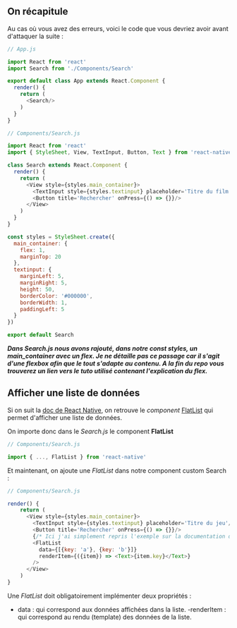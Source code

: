 ## On récapitule
Au cas où vous avez des erreurs, voici le code que vous devriez avoir avant d'attaquer la suite :  
```javascript
// App.js

import React from 'react'
import Search from './Components/Search'

export default class App extends React.Component {
  render() {
    return (
      <Search/>
    )
  }
}
```  

```javascript
// Components/Search.js

import React from 'react'
import { StyleSheet, View, TextInput, Button, Text } from 'react-native'

class Search extends React.Component {
  render() {
    return (
      <View style={styles.main_container}>
        <TextInput style={styles.textinput} placeholder='Titre du film'/>
        <Button title='Rechercher' onPress={() => {}}/>
      </View>
    )
  }
}

const styles = StyleSheet.create({
  main_container: {
    flex: 1,
    marginTop: 20
  },
  textinput: {
    marginLeft: 5,
    marginRight: 5,
    height: 50,
    borderColor: '#000000',
    borderWidth: 1,
    paddingLeft: 5
  }
})

export default Search
```  

***Dans Search.js nous avons rajouté, dans notre const styles, un main_container avec un flex. Je ne détaille pas ce passage car il s'agit d'une flexbox afin que le tout s'adapte au contenu. A la fin du repo vous trouverez un lien vers le tuto utilisé contenant l'explication du flex.***  

## Afficher une liste de données
Si on suit la <a href="https://facebook.github.io/react-native/docs/components-and-apis.html#basic-components">doc de React Native</a>, on retrouve le *component* <a href="https://facebook.github.io/react-native/docs/flatlist.html">FlatList</a> qui permet d'afficher une liste de données.  

On importe donc dans le *Search.js* le component **FlatList**  
```javascript
// Components/Search.js

import { ..., FlatList } from 'react-native'
```  
Et maintenant, on ajoute une *FlatList* dans notre component custom Search :  
```javascript
// Components/Search.js

render() {
    return (
      <View style={styles.main_container}>
        <TextInput style={styles.textinput} placeholder='Titre du jeu'/>
        <Button title='Rechercher' onPress={() => {}}/>
        {/* Ici j'ai simplement repris l'exemple sur la documentation de la FlatList */}
        <FlatList
          data={[{key: 'a'}, {key: 'b'}]}
          renderItem={({item}) => <Text>{item.key}</Text>}
        />
      </View>
    )
}
```  

Une *FlatList* doit obligatoirement implémenter deux propriétés :

- data : qui correspond aux données affichées dans la liste.
-renderItem : qui correspond au rendu (template) des données de la liste.  


